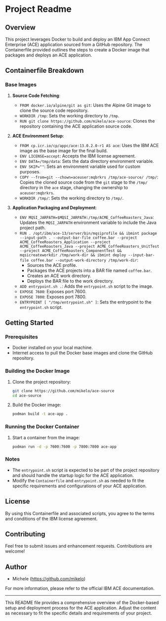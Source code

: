 # Project Readme

## Overview

This project leverages Docker to build and deploy an IBM App Connect Enterprise (ACE) application sourced from a GitHub repository. The Containerfile provided outlines the steps to create a Docker image that packages and deploys an ACE application.

## Containerfile Breakdown

### Base Images

1. **Source Code Fetching**:
    - `FROM docker.io/alpine/git as git`: Uses the Alpine Git image to clone the source code repository.
    - `WORKDIR /tmp`: Sets the working directory to `/tmp`.
    - `RUN git clone https://github.com/mikelo/ace-source`: Clones the repository containing the ACE application source code.

2. **ACE Environment Setup**:
    - `FROM cp.icr.io/cp/appc/ace:13.0.2.0-r1 AS ace`: Uses the IBM ACE image as the base image for the final build.
    - `ENV LICENSE=accept`: Accepts the IBM license agreement.
    - `ENV DATA=/tmp/data`: Sets the data directory environment variable.
    - `ENV SKIP=""`: Sets an environment variable used for custom purposes.
    - `COPY --from=git --chown=aceuser:mqbrkrs /tmp/ace-source/ /tmp/`: Copies the cloned source code from the `git` stage to the `/tmp/` directory in the `ace` stage, changing the ownership to `aceuser:mqbrkrs`.
    - `WORKDIR /tmp/`: Sets the working directory to `/tmp/`.

3. **Application Packaging and Deployment**:
    - `ENV MQSI_JARPATH=$MQSI_JARPATH:/tmp/ACME_CoffeeRoasters_Java`: Updates the `MQSI_JARPATH` environment variable to include the Java project path.
    - `RUN . /opt/ibm/ace-13/server/bin/mqsiprofile && ibmint package --input-path . --output-bar-file coffee.bar --project ACME_CoffeeRoasters_Application --project ACME_CoffeeRoasters_Java --project ACME_CoffeeRoasters_UnitTest --project ACME_CoffeeRoasters_ComponentTest && mqsicreateworkdir /tmp/work-dir && ibmint deploy --input-bar-file coffee.bar --output-work-directory /tmp/work-dir`: 
        - Sources the ACE profile.
        - Packages the ACE projects into a BAR file named `coffee.bar`.
        - Creates an ACE work directory.
        - Deploys the BAR file to the work directory.
    - `ADD entrypoint.sh .`: Adds the `entrypoint.sh` script to the image.
    - `EXPOSE 7600`: Exposes port 7600.
    - `EXPOSE 7800`: Exposes port 7800.
    - `ENTRYPOINT [ "/tmp/entrypoint.sh" ]`: Sets the entrypoint to the `entrypoint.sh` script.

## Getting Started

### Prerequisites

- Docker installed on your local machine.
- Internet access to pull the Docker base images and clone the GitHub repository.

### Building the Docker Image

1. Clone the project repository:
    ```sh
    git clone https://github.com/mikelo/ace-source
    cd ace-source
    ```

2. Build the Docker image:
    ```sh
    podman build -t ace-app .
    ```

### Running the Docker Container

1. Start a container from the image:
    ```sh
    podman run -d -p 7600:7600 -p 7800:7800 ace-app
    ```

### Notes

- The `entrypoint.sh` script is expected to be part of the project repository and should handle the startup logic for the ACE application.
- Modify the `Containerfile` and `entrypoint.sh` as needed to fit the specific requirements and configurations of your ACE application.

## License

By using this Containerfile and associated scripts, you agree to the terms and conditions of the IBM license agreement.

## Contributing

Feel free to submit issues and enhancement requests. Contributions are welcome!

## Author

- Michele (https://github.com/mikelo)

For more information, please refer to the official IBM ACE documentation.

---

This README file provides a comprehensive overview of the Docker-based setup and deployment process for the ACE application. Adjust the content as necessary to fit the specific details and requirements of your project.